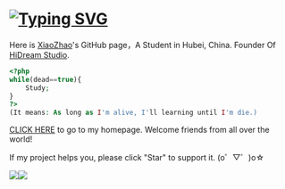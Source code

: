 # [![Typing SVG](https://readme-typing-svg.herokuapp.com?font=microsoft+yahei&size=30&duration=4000&color=2C68F7&center=true&width=360&height=50&lines=Hi,there!👋)](https://github.com/XZCN233)

Here is [XiaoZhao](https://xiaozhao233.top)'s GitHub page，A Student in Hubei, China. Founder Of [HiDream Studio](https://www.wedreamcn.com).

```php
<?php
while(dead==true){
    Study;
} 
?>
(It means: As long as I'm alive, I'll learning until I'm die.)
```

[CLICK HERE](https://xiaozhao233.top) to go to my homepage. Welcome friends from all over the world!

If my project helps you, please click "Star" to support it. (o゜▽゜)o☆

![](https://github-readme-stats.vercel.app/api/top-langs/?username=XZCN233)![](https://github-readme-stats.vercel.app/api?username=XZCN233&include_all_commits=true)
